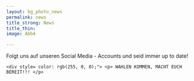 ```yaml
---
layout: bg_photo_news
permalink: news
title_strong: News
title_thin: 
image: Abb4

---
```

Folgt uns auf unseren Social Media - Accounts und seid immer up to date!

    <div style= color: rgb(255, 0, 0);"> <p> WAHLEN KOMMEN, MACHT EUCH BEREIT!!! </p>
